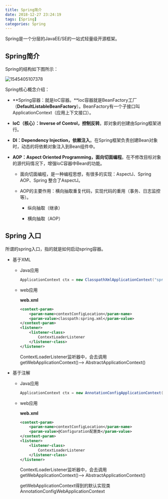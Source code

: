 ```yaml
---
title: Spring简介
date: 2018-12-27 23:24:19
tags: [Spring]
categories: Spring
---
```

Spring是一个分层的JavaEE/SE的一站式轻量级开源框架。

## Spring简介

Spring的结构如下图所示：

![1545405107378](/images/2018-12/1545405107378.png)

Spring核心概念介绍：

* **Spring容器：就是IoC容器。**Ioc容器就是BeanFactory工厂（**DefaultListableBeanFactory**）。BeanFactory有一个子接口叫ApplicationContext（应用上下文接口）。

* **IoC（核心）：Inverse of Control，控制反转**。即对象的创建由Spring框架进行。

* **DI：Dependency Injection，依赖注入**。在Spring框架负责创建Bean对象时，动态的将依赖对象注入到Bean组件中。

* **AOP：Aspect Oriented Programming，面向切面编程**。在不修改目标对象的源代码情况下，增强IoC容器中Bean的功能。
  * 面向切面编程，是一种编程思想，有很多的实现：AspectJ、Spring AOP、Spring 整合了AspectJ。

  * AOP的主要作用：横向抽取重复代码，实现代码的重用（事务、日志监控等）。

    * 纵向抽取（继承）

    * 横向抽取（AOP）


## Spring 入口

所谓的spring入口，指的就是如何启动spring容器。

- 基于XML

  - Java应用

    ```java
    ApplicationContext ctx = new ClasspathXmlApplicationContext("spring.xml");
    ```

  - web应用

    **web.xml**

    ```xml
    <context-param>
    	<param-name>contextConfigLocation</param-name>
    	<param-value>classpath:spring.xml</param-value>
    </context-param>
    <listener>
    	<listener-class>
    		ContextLoaderListener
    	</listener-class>
    </listener>
    ```

    ContextLoaderListener监听器中，会去调用getWebApplicationContext()—> AbstractApplicationContext()

- 基于注解

  - Java应用

    ```java
    ApplicationContext ctx = new AnnotationConfigApplicationContext(@Configuration配置类);
    ```

  - web应用

    **web.xml**

    ```xml
    <context-param>
    	<param-name>contextConfigLocation</param-name>
    	<param-value>@Configuration配置类</param-value>
    </context-param>
    <listener>
    	<listener-class>
    		ContextLoaderListener
    	</listener-class>
    </listener>
    ```

    ContextLoaderListener监听器中，会去调用getWebApplicationContext()—> AbstractApplicationContext()

    getWebApplicationContext得到的默认实现类AnnotationConfigWebApplicationContext


